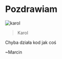 # Pozdrawiam

![karol](https://kopernikus.pl/news/2023/attachment_2024_04_03_autyzm/autyzm.jpg)
> Karol

Chyba działa kod jak coś

~Marcin
